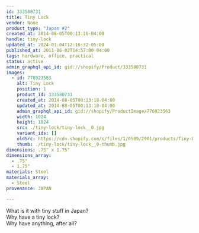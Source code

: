 ```yaml
---
id: 333580731
title: Tiny Lock
vendor: None
product_type: "Japan #2"
created_at: 2014-08-05T00:13:16-04:00
handle: tiny-lock
updated_at: 2024-01-04T12:16:32-05:00
published_at: 2011-06-02T14:57:00-04:00
tags: hardware, office, practical
status: active
admin_graphql_api_id: gid://shopify/Product/333580731
images:
  - id: 776923563
    alt: Tiny Lock
    position: 1
    product_id: 333580731
    created_at: 2014-08-05T00:13:18-04:00
    updated_at: 2014-08-05T00:13:18-04:00
    admin_graphql_api_id: gid://shopify/ProductImage/776923563
    width: 1024
    height: 1024
    src: ./tiny-lock/tiny-lock__0.jpg
    variant_ids: []
    oldSrc: https://cdn.shopify.com/s/files/1/0589/2901/products/Tiny-Lock.jpeg?v=1407211998
    thumb: ./tiny-lock/tiny-lock__0-thumb.jpg
dimensions: .75" x 1.75"
dimensions_array:
  - .75"
  - 1.75"
materials: Steel
materials_array:
  - Steel
provenance: JAPAN

---
```


What is it with tiny stuff in Japan?  
Why have a tiny lock?  
Why have anything, after all?